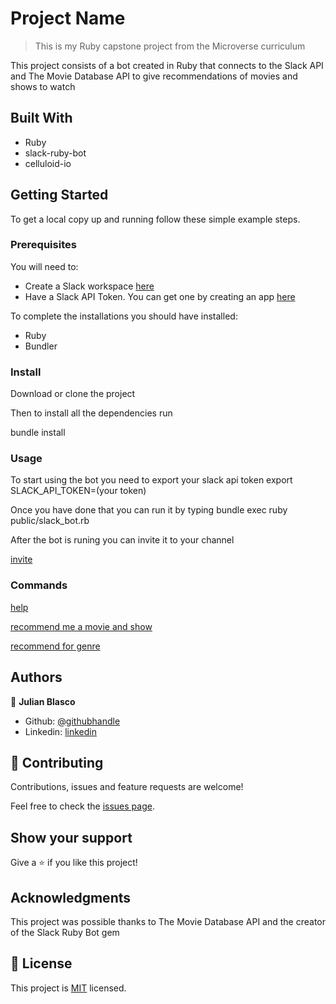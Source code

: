 # Project Name

> This is my Ruby capstone project from the Microverse curriculum

This project consists of a bot created in Ruby that connects to the Slack API and The Movie Database API to give recommendations of movies and shows to watch

## Built With

- Ruby
- slack-ruby-bot
- celluloid-io

## Getting Started

To get a local copy up and running follow these simple example steps.

### Prerequisites

You will need to:
- Create a Slack workspace [here](https://slack.com/create#email)
- Have a Slack API Token. You can get one by creating an app [here](http://slack.com/services/new/bot)

To complete the installations you should have installed:
- Ruby
- Bundler

### Install

Download or clone the project

Then to install all the dependencies run

bundle install 

### Usage

To start using the bot you need to export your slack api token
export SLACK_API_TOKEN=(your token)

Once you have done that you can run it by typing
bundle exec ruby public/slack_bot.rb

After the bot is runing you can invite it to your channel

[invite](./gifs/Animated-GIF-1.gif)

### Commands

[help](./gifs/Animated-GIF-2.gif)

[recommend me a movie and show](./gifs/Animated-GIF-3.gif)

[recommend for genre](./gifs/Animated-GIF-4.gif)

## Authors

👤 **Julian Blasco**

- Github: [@githubhandle](https://github.com/Blasco9)
- Linkedin: [linkedin](https://www.linkedin.com/in/julian-augusto-blasco-1656a0153/)

## 🤝 Contributing

Contributions, issues and feature requests are welcome!

Feel free to check the [issues page](issues/).

## Show your support

Give a ⭐️ if you like this project!

## Acknowledgments

This project was possible thanks to The Movie Database API and the creator of the Slack Ruby Bot gem

## 📝 License

This project is [MIT](lic.url) licensed.
